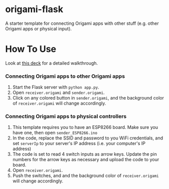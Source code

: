 # origami-flask

A starter template for connecting Origami apps with other stuff (e.g. other Origami apps or physical input).

# How To Use

Look at [this deck](https://docs.google.com/presentation/d/1RW_LN8S06jPru6YspLcxXklOUCpzLr3LcyONFlEe5Sg/edit#slide=id.gb13376cec8_1_211) for a detailed walkthrough.

### Connecting Origami apps to other Origami apps

1. Start the Flask server with `python app.py`.
2. Open `receiver.origami` and `sender.origami`.
3. Click on any colored button in `sender.origami`, and the background color of `receiver.origami` will change accordingly.

### Connecting Origami apps to physical controllers

1. This template requires you to have an ESP8266 board. Make sure you have one, then open `sender_ESP8266.ino`
2. In the code, replace the SSID and password to you WiFi credentials, and set `serverIp` to your server's IP address (i.e. your computer's IP address)
3. The code is set to read 4 switch inputs as arrow keys. Update the pin numbers for the arrow keys as necessary and upload the code to your board.
4. Open `receiver.origami`.
5. Push the switches, and and the background color of `receiver.origami` will change accordingly.
